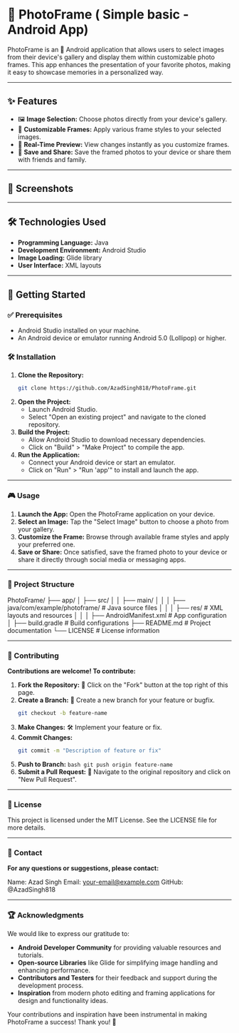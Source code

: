 # 🌟 PhotoFrame ( Simple basic - Android App)

PhotoFrame is an 📱 Android application that allows users to select images from their device's gallery and display them within customizable photo frames.                                                       This app enhances the presentation of your favorite photos, making it easy to showcase memories in a personalized way.  

---

## ✨ Features

- 🖼️ **Image Selection:** Choose photos directly from your device's gallery.  
- 🎨 **Customizable Frames:** Apply various frame styles to your selected images.  
- 🔄 **Real-Time Preview:** View changes instantly as you customize frames.  
- 💾 **Save and Share:** Save the framed photos to your device or share them with friends and family.  

---

## 📸 Screenshots  


---

## 🛠️ Technologies Used

- **Programming Language:** Java  
- **Development Environment:** Android Studio  
- **Image Loading:** Glide library  
- **User Interface:** XML layouts  

---

## 🚀 Getting Started

### ✅ Prerequisites  

- Android Studio installed on your machine.  
- An Android device or emulator running Android 5.0 (Lollipop) or higher.  

### 🛠️ Installation  

1. **Clone the Repository:**  
   ```bash
   git clone https://github.com/AzadSingh818/PhotoFrame.git

2. **Open the Project:**
   - Launch Android Studio.
   - Select "Open an existing project" and navigate to the cloned repository.
3. **Build the Project:**
   - Allow Android Studio to download necessary dependencies.
   - Click on "Build" > "Make Project" to compile the app.
4. **Run the Application:**
   - Connect your Android device or start an emulator.
   - Click on "Run" > "Run 'app'" to install and launch the app.

---
   
### 🎮 Usage

1. **Launch the App:** Open the PhotoFrame application on your device.
2. **Select an Image:** Tap the "Select Image" button to choose a photo from your gallery.
3. **Customize the Frame:** Browse through available frame styles and apply your preferred one.
4. **Save or Share:** Once satisfied, save the framed photo to your device or share it directly through social media or messaging apps.

---

### 📂 Project Structure

PhotoFrame/
├── app/
│   ├── src/
│   │   ├── main/
│   │   │   ├── java/com/example/photoframe/    # Java source files
│   │   │   ├── res/                            # XML layouts and resources
│   │   │   ├── AndroidManifest.xml             # App configuration
│   ├── build.gradle                            # Build configurations
├── README.md                                   # Project documentation
└── LICENSE                                     # License information

---

### 🤝 Contributing

**Contributions are welcome! To contribute:**

1. **Fork the Repository:** 🍴 Click on the "Fork" button at the top right of this page.
2. **Create a Branch:** 🌿 Create a new branch for your feature or bugfix.
   ```bash
   git checkout -b feature-name
3. **Make Changes:** 🛠️ Implement your feature or fix.
4. **Commit Changes:**
   ```bash
   git commit -m "Description of feature or fix"
5. **Push to Branch:**
   ``bash
   git push origin feature-name``
6. **Submit a Pull Request:** 🔄 Navigate to the original repository and click on "New Pull Request".

---

### 📜 License
This project is licensed under the MIT License. See the LICENSE file for more details.

---

### 📧 Contact

**For any questions or suggestions, please contact:**

Name: Azad Singh
Email: your-email@example.com
GitHub: @AzadSingh818

---

### 🏆 Acknowledgments  

We would like to express our gratitude to:  

- **Android Developer Community** for providing valuable resources and tutorials.  
- **Open-source Libraries** like Glide for simplifying image handling and enhancing performance.  
- **Contributors and Testers** for their feedback and support during the development process.  
- **Inspiration** from modern photo editing and framing applications for design and functionality ideas.  

Your contributions and inspiration have been instrumental in making PhotoFrame a success! Thank you! 🙏


